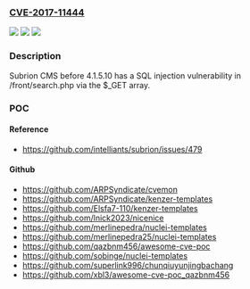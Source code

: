 ### [CVE-2017-11444](https://cve.mitre.org/cgi-bin/cvename.cgi?name=CVE-2017-11444)
![](https://img.shields.io/static/v1?label=Product&message=n%2Fa&color=blue)
![](https://img.shields.io/static/v1?label=Version&message=n%2Fa&color=blue)
![](https://img.shields.io/static/v1?label=Vulnerability&message=n%2Fa&color=brighgreen)

### Description

Subrion CMS before 4.1.5.10 has a SQL injection vulnerability in /front/search.php via the $_GET array.

### POC

#### Reference
- https://github.com/intelliants/subrion/issues/479

#### Github
- https://github.com/ARPSyndicate/cvemon
- https://github.com/ARPSyndicate/kenzer-templates
- https://github.com/Elsfa7-110/kenzer-templates
- https://github.com/lnick2023/nicenice
- https://github.com/merlinepedra/nuclei-templates
- https://github.com/merlinepedra25/nuclei-templates
- https://github.com/qazbnm456/awesome-cve-poc
- https://github.com/sobinge/nuclei-templates
- https://github.com/superlink996/chunqiuyunjingbachang
- https://github.com/xbl3/awesome-cve-poc_qazbnm456

